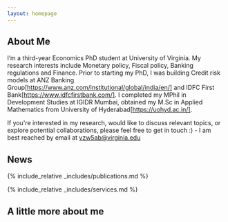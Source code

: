 ```yaml
---
layout: homepage
---
```


## About Me

I’m a third-year Economics PhD student at University of Virginia. My research interests include Monetary policy, Fiscal policy, Banking regulations and Finance.
Prior to starting my PhD, I was building Credit risk models at ANZ Banking Group[https://www.anz.com/institutional/global/india/en/] and IDFC First Bank[https://www.idfcfirstbank.com/]. I completed my MPhil in Development Studies at IGIDR Mumbai, obtained my M.Sc in Applied Mathematics from University of Hyderabad[https://uohyd.ac.in/]. 

If you're interested in my research, would like to discuss relevant topics, or explore potential collaborations, please feel free to get in touch :) - I am best reached by email at [vzw5ab@virginia.edu](mailto:vzw5ab@virginia.edu)






## News



{% include_relative _includes/publications.md %}

{% include_relative _includes/services.md %}


## A little more about me


